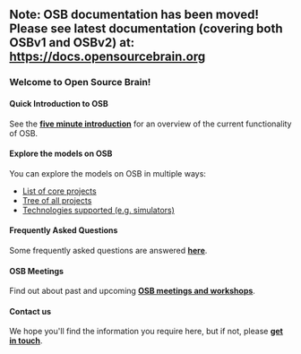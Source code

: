 ## Note: OSB documentation has been moved! Please see latest documentation (covering both OSBv1 and OSBv2) at: https://docs.opensourcebrain.org


### Welcome to Open Source Brain!

#### Quick Introduction to OSB

See the <b><a href="http://www.opensourcebrain.org/docs#Five_Minute_Introduction" onclick="javascript:(function(event){ enableDocSection($(this).attr('href')); if(window.history.pushState) {window.history.pushState(null, null, $(this).attr('href'));} event.preventDefault(); })">five minute introduction</a></b> for an overview of the current functionality of OSB.

#### Explore the models on OSB

You can explore the models on OSB in multiple ways:

- [List of core projects](http://www.opensourcebrain.org/projects)
- [Tree of all projects](http://www.opensourcebrain.org/projects#cells)
- [Technologies supported (e.g. simulators)](http://www.opensourcebrain.org/projects#technology)

#### Frequently Asked Questions

Some frequently asked questions are answered <b><a href="http://www.opensourcebrain.org/docs#FAQ" onclick="javascript:(function(event){ enableDocSection($(this).attr('href')); if(window.history.pushState) {window.history.pushState(null, null, $(this).attr('href'));} event.preventDefault(); })">here</a></b>.


#### OSB Meetings

Find out about past and upcoming <b><a href="http://www.opensourcebrain.org/docs#Meetings" onclick="javascript:(function(event){ enableDocSection($(this).attr('href')); if(window.history.pushState) {window.history.pushState(null, null, $(this).attr('href'));} event.preventDefault(); })">OSB meetings and workshops</a></b>.


#### Contact us

We hope you'll find the information you require here, but if not, please <b><a href="http://www.opensourcebrain.org/docs#How_To_Contact_Us" onclick="javascript:(function(event){ enableDocSection($(this).attr('href')); if(window.history.pushState) {window.history.pushState(null, null, $(this).attr('href'));} event.preventDefault(); })">get in touch</a></b>.
